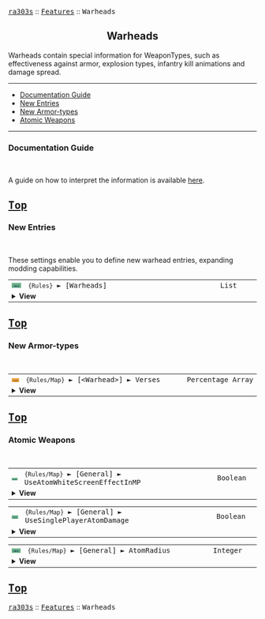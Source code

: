 <a href="../README.md"><kbd>ra303s</kbd></a> :: <a href="./features.md"><kbd>Features</kbd></a> :: <kbd><kbd>Warheads</kbd></kbd><br>
<h2 align="center">Warheads</h2>

Warheads contain special information for WeaponTypes, such as effectiveness against armor, explosion types, infantry kill animations and damage spread.

-------

 - [Documentation Guide](#documentation-guide)
 - [New Entries](#new-entries) 
 - [New Armor-types](#new-armor-types) 
 - [Atomic Weapons](#atomic-weapons) 


-------
### Documentation Guide
<br>

A guide on how to interpret the information is available [here](./dockeys.md).


<a href="#warheads"><kbd>Top</kbd></a><br>
-------
### New Entries
<br>

These settings enable you to define new warhead entries, expanding modding capabilities.

<table><tr><td width="50"><a href="#"><img title="New logic" src="./img/30x15/new.png"></a></td><td width="842"><samp>
<code>{Rules}</code> ► [Warheads]
</samp></td><td width="120"><samp>List</samp></td></tr><tr><td colspan="3"><details><summary><b>View</b></summary>

This section carries a zero-based list of IDs to be recognized as new Warheads.

You may then create a INI section to edit their behaviour, as you would do for any existing Warheads.

Care must be taken that the list keys follow the zero-based index exactly. Duplicate keys (e.g. two '0='), or missing keys, may crash the game at boot. The requirement for strict ordering may change in the future.

Example as follows:

```ini
[Warheads]
0=SA_BIG_SPREAD
1=HE_BIG_SPREAD
```
</details></td></tr></table>


<a href="#warheads"><kbd>Top</kbd></a><br>
-------
### New Armor-types
<br>

<table><tr><td width="50"><a href="#"><img title="Modified Reference" src="./img/30x15/mod.png"></a></td><td width="842"><samp>
<code>{Rules/Map}</code> ► [&lt;Warhead&gt;]  ► Verses
</samp></td><td width="120"><samp>Percentage Array</a></samp></td></tr><tr><td colspan="3"><details><summary><b>View</b></summary>
  
```Modified WarheadTypeClass->Modifier[ARMOR_COUNT]```

The number of supported types have been increased to 9, matching the first nine armortypes used in Red Alert 2. See [TechnoTypes ► New Armor-types](./technotypes.md#new-armor-types).

The first nine values will be read, to determine the warhead's effectiveness against the armortypes in order:

```
0 = None
1 = Wood
2 = Light
3 = Heavy
4 = Concrete
5 = Flak
6 = Plate
7 = Medium
8 = Steel
```

If the end of the entry is reached before the last armortype, effectiveness against remaining armortypes default to 100%.

Defaults to 100% for all armor types.
</details></td></tr></table>


<a href="#warheads"><kbd>Top</kbd></a><br>
-------
### Atomic Weapons
<br>

<table><tr><td width="50"><a href="#"><img title="New logic" src="./img/30x15/new.png"></a></td><td width="842"><samp>
<code>{Rules/Map}</code> ► [General]  ► UseAtomWhiteScreenEffectInMP
</samp></td><td width="120"><samp>Boolean</a></samp></td></tr><tr><td colspan="3"><details><summary><b>View</b></summary>

```Inherited from iran's r-series)```

Normally, detonating a nuke flashes a white screen in single-player maps. This is suppressed in multiplayer. Toggling this option re-enables it.
</details></td></tr></table>


<table><tr><td width="50"><a href="#"><img title="New logic" src="./img/30x15/new.png"></a></td><td width="842"><samp>
<code>{Rules/Map}</code> ► [General]  ► UseSinglePlayerAtomDamage
</samp></td><td width="120"><samp>Boolean</a></samp></td></tr><tr><td colspan="3"><details><summary><b>View</b></summary>

```Inherited from iran's r-series)```

Atom damage is generally reduced in multiplayer battles. Toggle this on to use singleplayer values.
</details></td></tr></table>


<table><tr><td width="50"><a href="#"><img title="New logic" src="./img/30x15/new.png"></a></td><td width="842"><samp>
<code>{Rules/Map}</code> ► [General]  ► AtomRadius
</samp></td><td width="120"><samp>Integer</a></samp></td></tr><tr><td colspan="3"><details><summary><b>View</b></summary>

The radial range of nuclear warheards in the scenario, not including the center cell. Effectively the blast covers a square area of `AtomRadius * 2 + 1`. 

Note that due to a bug in the original game, damage decreases in strength closer to the center; the lack of smudges will become apparent above range 40.
</details></td></tr></table>


<a href="#warheads"><kbd>Top</kbd></a><br>
-------
<a href="../README.md"><kbd>ra303s</kbd></a> :: <a href="./features.md"><kbd>Features</kbd></a> :: <kbd><kbd>Warheads</kbd></kbd><br>


